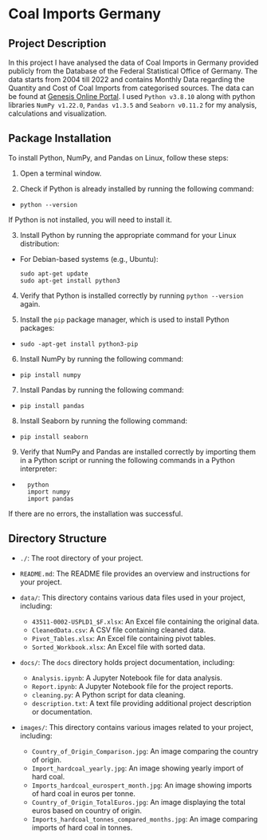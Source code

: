 # Coal Imports Germany

## Project Description
In this project I have analysed the data of Coal Imports in Germany provided publicly from the Database of the Federal Statistical Office of Germany. The data starts from 2004 till 2022 and contains Monthly Data regarding the Quantity and Cost of Coal Imports from categorised sources. The data can be found at [Genesis Online Portal](https://www-genesis.destatis.de/genesis//online?operation=table&code=43511-0002&bypass=true&levelindex=1&levelid=1685794296645#abreadcrumb). I used `Python v3.8.10` along with python libraries `NumPy v1.22.0`, `Pandas v1.3.5` and `Seaborn v0.11.2` for my analysis, calculations and visualization. 

## Package Installation

To install Python, NumPy, and Pandas on Linux, follow these steps:

1. Open a terminal window.

2. Check if Python is already installed by running the following command:
- `python --version`

If Python is not installed, you will need to install it.

3. Install Python by running the appropriate command for your Linux distribution:
- For Debian-based systems (e.g., Ubuntu):
  ```
  sudo apt-get update
  sudo apt-get install python3
  ```

4. Verify that Python is installed correctly by running `python --version` again.

5. Install the `pip` package manager, which is used to install Python packages:

- `sudo -apt-get install python3-pip`

6. Install NumPy by running the following command:
- `pip install numpy`
7. Install Pandas by running the following command:
- `pip install pandas`
8. Install Seaborn by running the following command:
- `pip install seaborn`

9. Verify that NumPy and Pandas are installed correctly by importing them in a Python script or running the following commands in a Python interpreter:
- ```
    python
    import numpy
    import pandas
  ```


If there are no errors, the installation was successful.

## Directory Structure
- `./`: The root directory of your project.

- `README.md`: The README file provides an overview and instructions for your project.

- `data/`: This directory contains various data files used in your project, including:
  - `43511-0002-USPLD1_$F.xlsx`: An Excel file containing the original data.
  - `CleanedData.csv`: A CSV file containing cleaned data.
  - `Pivot_Tables.xlsx`: An Excel file containing pivot tables.
  - `Sorted_Workbook.xlsx`: An Excel file with sorted data.

- `docs/`: The `docs` directory holds project documentation, including:
  - `Analysis.ipynb`: A Jupyter Notebook file for data analysis.
  - `Report.ipynb`: A Jupyter Notebook file for the project reports.
  - `cleaning.py`: A Python script for data cleaning.
  - `description.txt`: A text file providing additional project description or documentation.

- `images/`: This directory contains various images related to your project, including:
  - `Country_of_Origin_Comparison.jpg`: An image comparing the country of origin.
  - `Import_hardcoal_yearly.jpg`: An image showing yearly import of hard coal.
  - `Imports_hardcoal_eurospert_month.jpg`: An image showing imports of hard coal in euros per tonne.
  - `Country_of_Origin_TotalEuros.jpg`: An image displaying the total euros based on country of origin.
  - `Imports_hardcoal_tonnes_compared_months.jpg`: An image comparing imports of hard coal in tonnes.
